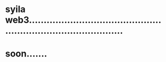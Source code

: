 # syila web3.....................................................................................
# soon.......
